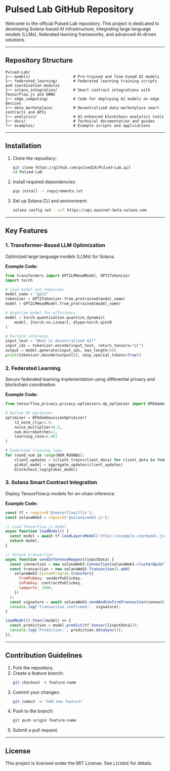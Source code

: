 # Pulsed Lab GitHub Repository

Welcome to the official Pulsed Lab repository. This project is dedicated to developing Solana-based AI infrastructure, integrating large language models (LLMs), federated learning frameworks, and advanced AI-driven solutions.

---

## Repository Structure

```
Pulsed-Lab/
├── models/                   # Pre-trained and fine-tuned AI models
├── federated_learning/       # Federated learning training scripts and coordination modules
├── solana_integration/       # Smart contract integrations with TensorFlow.js and ONNX
├── edge_computing/           # Code for deploying AI models on edge devices
├── data_marketplace/         # Decentralized data marketplace smart contracts and APIs
├── analytics/                # AI-enhanced blockchain analytics tools
├── docs/                     # Technical documentation and guides
└── examples/                 # Example scripts and applications
```

---

## Installation

1. Clone the repository:
   ```bash
   git clone https://github.com/pulsed24/Pulsed-Lab.git
   cd Pulsed-Lab
   ```

2. Install required dependencies:
   ```bash
   pip install -r requirements.txt
   ```

3. Set up Solana CLI and environment:
   ```bash
   solana config set --url https://api.mainnet-beta.solana.com
   ```

---

## Key Features

### 1. Transformer-Based LLM Optimization
Optimized large language models (LLMs) for Solana.

**Example Code:**
```python
from transformers import GPT2LMHeadModel, GPT2Tokenizer
import torch

# Load model and tokenizer
model_name = "gpt2"
tokenizer = GPT2Tokenizer.from_pretrained(model_name)
model = GPT2LMHeadModel.from_pretrained(model_name)

# Quantize model for efficiency
model = torch.quantization.quantize_dynamic(
    model, {torch.nn.Linear}, dtype=torch.qint8
)

# Perform inference
input_text = "What is decentralized AI?"
input_ids = tokenizer.encode(input_text, return_tensors="pt")
output = model.generate(input_ids, max_length=50)
print(tokenizer.decode(output[0], skip_special_tokens=True))
```

### 2. Federated Learning
Secure federated learning implementation using differential privacy and blockchain coordination.

**Example Code:**
```python
from tensorflow_privacy.privacy.optimizers.dp_optimizer import DPAdamGaussianOptimizer

# Define DP optimizer
optimizer = DPAdamGaussianOptimizer(
    l2_norm_clip=1.0,
    noise_multiplier=0.5,
    num_microbatches=1,
    learning_rate=0.001
)

# Federated training loop
for round_num in range(NUM_ROUNDS):
    client_updates = [client_train(client_data) for client_data in federated_data]
    global_model = aggregate_updates(client_updates)
    blockchain_log(global_model)
```

### 3. Solana Smart Contract Integration
Deploy TensorFlow.js models for on-chain inference.

**Example Code:**
```javascript
const tf = require('@tensorflow/tfjs');
const solanaWeb3 = require('@solana/web3.js');

// Load TensorFlow.js model
async function loadModel() {
  const model = await tf.loadLayersModel('https://example.com/model.json');
  return model;
}

// Solana transaction
async function sendInferenceRequest(inputData) {
  const connection = new solanaWeb3.Connection(solanaWeb3.clusterApiUrl('mainnet-beta'));
  const transaction = new solanaWeb3.Transaction().add(
    solanaWeb3.SystemProgram.transfer({
      fromPubkey: senderPublicKey,
      toPubkey: contractPublicKey,
      lamports: 1000,
    })
  );
  const signature = await solanaWeb3.sendAndConfirmTransaction(connection, transaction, [senderKeyPair]);
  console.log('Transaction confirmed:', signature);
}

loadModel().then((model) => {
  const prediction = model.predict(tf.tensor([inputData]));
  console.log('Prediction:', prediction.dataSync());
});
```

---

## Contribution Guidelines

1. Fork the repository.
2. Create a feature branch:
   ```bash
   git checkout -b feature-name
   ```
3. Commit your changes:
   ```bash
   git commit -m "Add new feature"
   ```
4. Push to the branch:
   ```bash
   git push origin feature-name
   ```
5. Submit a pull request.

---

## License
This project is licensed under the MIT License. See `LICENSE` for details.
